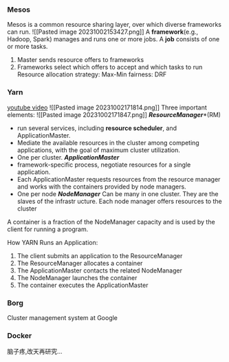 ### Mesos
Mesos is a common resource sharing layer, over which diverse frameworks can run.
![[Pasted image 20231002153427.png]]
A **framework**(e.g., Hadoop, Spark) manages and runs one or more jobs. A **job** consists of one or more tasks. 

1. Master sends resource offers to frameworks
2. Frameworks select which offers to accept and which tasks to run
Resource allocation strategy: 
Max-Min fairness: DRF

### Yarn
[youtube video](https://www.youtube.com/watch?v=KqaPMCMHH4g&ab_channel=Simplilearn)
![[Pasted image 20231002171814.png]]
Three important elements:
![[Pasted image 20231002171847.png]]
***ResourceManager****(RM)
- run several services, including **resource scheduler**, and ApplicationMaster.
- Mediate the available resources in the cluster among competing applications, with the goal of maximum cluster utilization.
- One per cluster. 
***ApplicationMaster***
- framework-specific process, negotiate resources for a single application. 
- Each ApplicationMaster requests resources from the resource manager and works with the containers provided by node managers. 
- One per node
***NodeManager***
Can be many in one cluster. They are the slaves of the infrastr ucture. Each node manager offers resources to the cluster

A container is a fraction of the NodeManager capacity and is used by the client for running a program. 

How YARN Runs an Application:
1. The client submits an application to the ResourceManager
2. The ResourceManager allocates a container
3. The ApplicationMaster contacts the related NodeManager
4. The NodeManager launches the container
5. The container executes the ApplicationMaster


### Borg
Cluster management system at Google


### Docker
脑子疼,改天再研究...